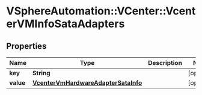 # VSphereAutomation::VCenter::VcenterVMInfoSataAdapters

## Properties
Name | Type | Description | Notes
------------ | ------------- | ------------- | -------------
**key** | **String** |  | [optional] 
**value** | [**VcenterVmHardwareAdapterSataInfo**](VcenterVmHardwareAdapterSataInfo.md) |  | [optional] 


